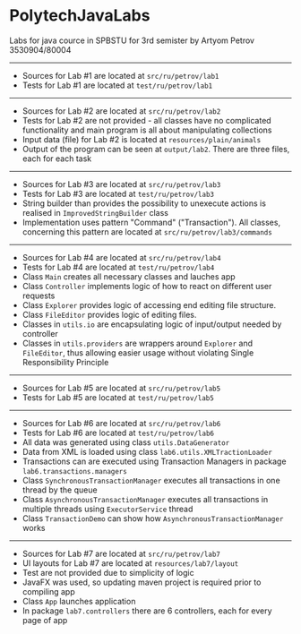 # PolytechJavaLabs
Labs for java cource in SPBSTU for 3rd semister by Artyom Petrov 3530904/80004

_______________________________________________________________________________

- Sources for Lab #1 are located at `src/ru/petrov/lab1`
- Tests for Lab #1 are located at `test/ru/petrov/lab1`

_______________________________________________________________________________

- Sources for Lab #2 are located at `src/ru/petrov/lab2`
- Tests for Lab #2 are not provided - all classes have no complicated functionality and main program is all about manipulating collections
- Input data (file) for  Lab #2 is located at `resources/plain/animals`
- Output of the program can be seen at `output/lab2`. There are three files, each for each task

_______________________________________________________________________________

- Sources for Lab #3 are located at `src/ru/petrov/lab3`
- Tests for Lab #3  are located at `test/ru/petrov/lab3`
- String builder than provides the possibility to unexecute actions is realised in `ImprovedStringBuilder` class
- Implementation uses pattern "Command" ("Transaction"). All classes, concerning this pattern are located at `src/ru/petrov/lab3/commands`

_______________________________________________________________________________

- Sources for Lab #4 are located at `src/ru/petrov/lab4`
- Tests for Lab #4 are located at `test/ru/petrov/lab4`
- Class `Main` creates all necessary classes and lauches app
- Class `Controller` implements logic of how to react on different user requests
- Class `Explorer` provides logic of accessing end editing file structure.
- Class `FileEditor` provides logic of editing files.
- Classes in `utils.io` are encapsulating logic of input/output needed by controller
- Classes in `utils.providers` are wrappers around `Explorer` and `FileEditor`, thus allowing easier usage without violating Single Responsibility Principle

_______________________________________________________________________________

- Sources for Lab #5 are located at `src/ru/petrov/lab5`
- Tests for Lab #5 are located at `test/ru/petrov/lab5`

_______________________________________________________________________________

- Sources for Lab #6 are located at `src/ru/petrov/lab6`
- Tests for Lab #6 are located at `test/ru/petrov/lab6`
- All data was generated using class `utils.DataGenerator`
- Data from XML is loaded using class `lab6.utils.XMLTractionLoader`
- Transactions can are executed using Transaction Managers in package `lab6.transactions.managers`
- Class `SynchronousTransactionManager` executes all transactions in one thread by the queue
- Class `AsynchronousTransactionManager` executes all transactions in multiple threads using `ExecutorService` thread
- Class `TransactionDemo` can show how `AsynchronousTransactionManager` works

_______________________________________________________________________________

- Sources for Lab #7 are located at `src/ru/petrov/lab7`
- UI layouts for Lab #7 are located at `resources/lab7/layout`
- Test are not provided due to simplicity of logic
- JavaFX was used, so updating maven project is required prior to compiling app
- Class `App` launches application
- In package `lab7.controllers` there are 6 controllers, each for every page of app